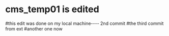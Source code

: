 # cms_temp01 is edited
#this edit was done on my local machine---- 2nd commit 
#the third commit from ext
#another one now

